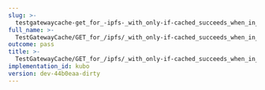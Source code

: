 ```yaml
---
slug: >-
  testgatewaycache-get_for_-ipfs-_with_only-if-cached_succeeds_when_in_local_datastore
full_name: >-
  TestGatewayCache/GET_for_/ipfs/_with_only-if-cached_succeeds_when_in_local_datastore
outcome: pass
title: >-
  TestGatewayCache/GET_for_/ipfs/_with_only-if-cached_succeeds_when_in_local_datastore
implementation_id: kubo
version: dev-44b0eaa-dirty
---
```



